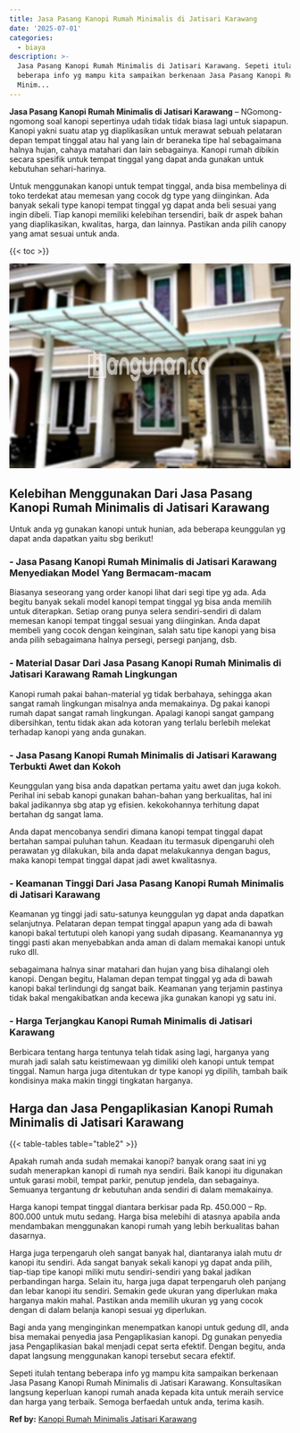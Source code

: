 ```yaml
---
title: Jasa Pasang Kanopi Rumah Minimalis di Jatisari Karawang
date: '2025-07-01'
categories:
  - biaya
description: >-
  Jasa Pasang Kanopi Rumah Minimalis di Jatisari Karawang. Sepeti itulah tentang
  beberapa info yg mampu kita sampaikan berkenaan Jasa Pasang Kanopi Rumah
  Minim...
---
```


**Jasa Pasang Kanopi Rumah Minimalis di Jatisari Karawang** – NGomong-ngomong soal kanopi sepertinya udah tidak tidak biasa lagi untuk siapapun. Kanopi yakni suatu atap yg diaplikasikan untuk merawat sebuah pelataran depan tempat tinggal atau hal yang lain dr beraneka tipe hal sebagaimana halnya hujan, cahaya matahari dan lain sebagainya. Kanopi rumah dibikin secara spesifik untuk tempat tinggal yang dapat anda gunakan untuk kebutuhan sehari-harinya.

Untuk menggunakan kanopi untuk tempat tinggal, anda bisa membelinya di toko terdekat atau memesan yang cocok dg type yang diinginkan. Ada banyak sekali type kanopi tempat tinggal yg dapat anda beli sesuai yang ingin dibeli. Tiap kanopi memiliki kelebihan tersendiri, baik dr aspek bahan yang diaplikasikan, kwalitas, harga, dan lainnya. Pastikan anda pilih canopy yang amat sesuai untuk anda.

{{< toc >}}

![Jasa Pasang Kanopi Rumah Minimalis di Jatisari Karawang](/images/harga-kanopi-minimalis-52.png)

## Kelebihan Menggunakan Dari Jasa Pasang Kanopi Rumah Minimalis di Jatisari Karawang

Untuk anda yg gunakan kanopi untuk hunian, ada beberapa keunggulan yg dapat anda dapatkan yaitu sbg berikut!

### \- Jasa Pasang Kanopi Rumah Minimalis di Jatisari Karawang Menyediakan Model Yang Bermacam-macam

Biasanya seseorang yang order kanopi lihat dari segi tipe yg ada. Ada begitu banyak sekali model kanopi tempat tinggal yg bisa anda memilih untuk diterapkan. Setiap orang punya selera sendiri-sendiri di dalam memesan kanopi tempat tinggal sesuai yang diinginkan. Anda dapat membeli yang cocok dengan keinginan, salah satu tipe kanopi yang bisa anda pilih sebagaimana halnya persegi, persegi panjang, dsb.

### \- Material Dasar Dari Jasa Pasang Kanopi Rumah Minimalis di Jatisari Karawang Ramah Lingkungan

Kanopi rumah pakai bahan-material yg tidak berbahaya, sehingga akan sangat ramah lingkungan misalnya anda memakainya. Dg pakai kanopi rumah dapat sangat ramah lingkungan. Apalagi kanopi sangat gampang dibersihkan, tentu tidak akan ada kotoran yang terlalu berlebih melekat terhadap kanopi yang anda gunakan.

### \- Jasa Pasang Kanopi Rumah Minimalis di Jatisari Karawang Terbukti Awet dan Kokoh

Keunggulan yang bisa anda dapatkan pertama yaitu awet dan juga kokoh. Perihal ini sebab kanopi gunakan bahan-bahan yang berkualitas, hal ini bakal jadikannya sbg atap yg efisien. kekokohannya terhitung dapat bertahan dg sangat lama.

Anda dapat mencobanya sendiri dimana kanopi tempat tinggal dapat bertahan sampai puluhan tahun. Keadaan itu termasuk dipengaruhi oleh perawatan yg dilakukan, bila anda dapat melakukannya dengan bagus, maka kanopi tempat tinggal dapat jadi awet kwalitasnya.

### \- Keamanan Tinggi Dari Jasa Pasang Kanopi Rumah Minimalis di Jatisari Karawang

Keamanan yg tinggi jadi satu-satunya keunggulan yg dapat anda dapatkan selanjutnya. Pelataran depan tempat tinggal apapun yang ada di bawah kanopi bakal tertutupi oleh kanopi yang sudah dipasang. Keamanannya yg tinggi pasti akan menyebabkan anda aman di dalam memakai kanopi untuk ruko dll.

sebagaimana halnya sinar matahari dan hujan yang bisa dihalangi oleh kanopi. Dengan begitu, Halaman depan tempat tinggal yg ada di bawah kanopi bakal terlindungi dg sangat baik. Keamanan yang terjamin pastinya tidak bakal mengakibatkan anda kecewa jika gunakan kanopi yg satu ini.

### \- Harga Terjangkau Kanopi Rumah Minimalis di Jatisari Karawang

Berbicara tentang harga tentunya telah tidak asing lagi, harganya yang murah jadi salah satu keistimewaan yg dimiliki oleh kanopi untuk tempat tinggal. Namun harga juga ditentukan dr type kanopi yg dipilih, tambah baik kondisinya maka makin tinggi tingkatan harganya.

## Harga dan Jasa Pengaplikasian Kanopi Rumah Minimalis di Jatisari Karawang

{{< table-tables table="table2" >}}

Apakah rumah anda sudah memakai kanopi? banyak orang saat ini yg sudah menerapkan kanopi di rumah nya sendiri. Baik kanopi itu digunakan untuk garasi mobil, tempat parkir, penutup jendela, dan sebagainya. Semuanya tergantung dr kebutuhan anda sendiri di dalam memakainya.

Harga kanopi tempat tinggal diantara berkisar pada Rp. 450.000 – Rp. 800.000 untuk mutu sedang. Harga bisa melebihi di atasnya apabila anda mendambakan menggunakan kanopi rumah yang lebih berkualitas bahan dasarnya.

Harga juga terpengaruh oleh sangat banyak hal, diantaranya ialah mutu dr kanopi itu sendiri. Ada sangat banyak sekali kanopi yg dapat anda pilih, tiap-tiap tipe kanopi miliki mutu sendiri-sendiri yang bakal jadikan perbandingan harga. Selain itu, harga juga dapat terpengaruh oleh panjang dan lebar kanopi itu sendiri. Semakin gede ukuran yang diperlukan maka harganya makin mahal. Pastikan anda memilih ukuran yg yang cocok dengan di dalam belanja kanopi sesuai yg diperlukan.

Bagi anda yang menginginkan menempatkan kanopi untuk gedung dll, anda bisa memakai penyedia jasa Pengaplikasian kanopi. Dg gunakan penyedia jasa Pengaplikasian bakal menjadi cepat serta efektif. Dengan begitu, anda dapat langsung menggunakan kanopi tersebut secara efektif.

Sepeti itulah tentang beberapa info yg mampu kita sampaikan berkenaan Jasa Pasang Kanopi Rumah Minimalis di Jatisari Karawang. Konsultasikan langsung keperluan kanopi rumah anada kepada kita untuk meraih service dan harga yang terbaik. Semoga berfaedah untuk anda, terima kasih.

**Ref by:**  [Kanopi Rumah Minimalis Jatisari Karawang](https://id.wikipedia.org/wiki/Kanopi)
